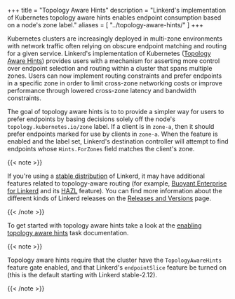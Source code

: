 +++
title = "Topology Aware Hints"
description = "Linkerd's implementation of Kubernetes topology aware hints enables endpoint consumption based on a node's zone label."
aliases = [
  "../topology-aware-hints/"
]
+++

Kubernetes clusters are increasingly deployed in multi-zone environments with
network traffic often relying on obscure endpoint matching and routing for a
given service. Linkerd's implementation of Kubernetes ([Topology Aware
Hints][topology aware hints]) provides users with a mechanism for asserting
more control over endpoint selection and routing within a cluster that spans
multiple zones. Users can now implement routing constraints and prefer
endpoints in a specific zone in order to limit cross-zone networking costs or
improve performance through lowered cross-zone latency and bandwidth
constraints.

The goal of topology aware hints is to to provide a simpler way for users to
prefer endpoints by basing decisions solely off the node's
`topology.kubernetes.io/zone` label. If a client is in `zone-a`, then it
should prefer endpoints marked for use by clients in `zone-a`. When the
feature is enabled and the label set, Linkerd's destination controller will
attempt to find endpoints whose `Hints.ForZones` field matches the client's
zone.

{{< note >}}

If you're using a [stable distribution](/releases/#stable) of Linkerd, it may
have additional features related to topology-aware routing (for example, <a
href="https://buoyant.io/linkerd-enterprise/">Buoyant Enterprise for
Linkerd</a> and its <a
href="https://docs.buoyant.io/buoyant-enterprise-linkerd/latest/features/hazl/">HAZL</a>
feature). You can find more information about the different kinds of Linkerd
releases on the [Releases and Versions](/releases/) page.

{{< /note >}}

To get started with topology aware hints take a look at the [enabling topology
aware hints](../tasks/enabling-topology-aware-hints/) task documentation.

[topology aware hints]: https://kubernetes.io/docs/concepts/services-networking/topology-aware-hints/

{{< note >}}

Topology aware hints require that the cluster have the `TopologyAwareHints`
feature gate enabled, and that Linkerd's `endpointSlice` feature be turned on
(this is the default starting with Linkerd stable-2.12).

{{< /note >}}

